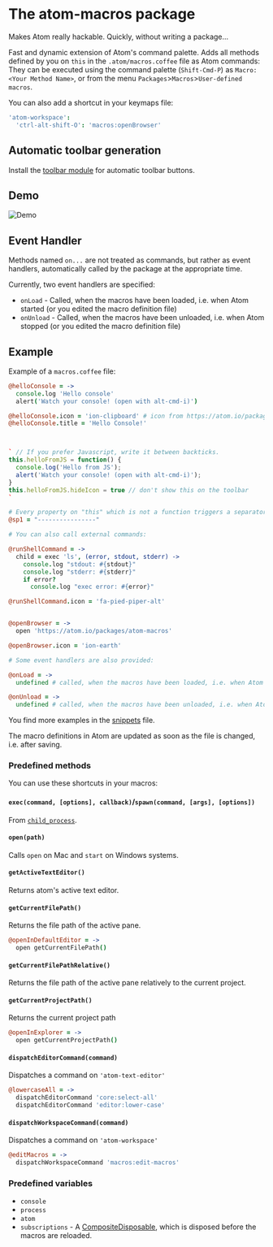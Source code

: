 # The atom-macros package

Makes Atom really hackable. Quickly, without writing a package...

Fast and dynamic extension of Atom's command palette. Adds all methods defined by you on `this` in the `.atom/macros.coffee` file as Atom commands: They can be executed using the command palette (`Shift-Cmd-P`) as `Macro: <Your Method Name>`, or from the menu `Packages`>`Macros`>`User-defined macros`.

You can also add a shortcut in your keymaps file:
```coffee
'atom-workspace':
  'ctrl-alt-shift-O': 'macros:openBrowser'
```

## Automatic toolbar generation
Install the [toolbar module](https://atom.io/packages/toolbar) for automatic toolbar buttons.

## Demo

![Demo](https://raw.github.com/pbihler/atom-macros/master/demo.gif)

## Event Handler
Methods named `on...` are not treated as commands, but rather as event handlers, automatically called by the package at the appropriate time.

Currently, two event handlers are specified:
* `onLoad` - Called, when the macros have been loaded, i.e. when Atom started (or you edited the macro definition file)
* `onUnload` - Called, when the macros have been unloaded, i.e. when Atom stopped (or you edited the macro definition file)

## Example

Example of a `macros.coffee` file:

```coffee
@helloConsole = ->
  console.log 'Hello console'
  alert('Watch your console! (open with alt-cmd-i)')

@helloConsole.icon = 'ion-clipboard' # icon from https://atom.io/packages/toolbar#supported-icon-sets
@helloConsole.title = 'Hello Console!'



` // If you prefer Javascript, write it between backticks.
this.helloFromJS = function() {
  console.log('Hello from JS');
  alert('Watch your console! (open with alt-cmd-i)');
}
this.helloFromJS.hideIcon = true // don't show this on the toolbar
`

# Every property on "this" which is not a function triggers a separator
@sp1 = "----------------"

# You can also call external commands:

@runShellCommand = ->
  child = exec 'ls', (error, stdout, stderr) ->
    console.log "stdout: #{stdout}"
    console.log "stderr: #{stderr}"
    if error?
      console.log "exec error: #{error}"

@runShellCommand.icon = 'fa-pied-piper-alt'


@openBrowser = ->
  open 'https://atom.io/packages/atom-macros'

@openBrowser.icon = 'ion-earth'

# Some event handlers are also provided:

@onLoad = ->
  undefined # called, when the macros have been loaded, i.e. when Atom started

@onUnload = ->
  undefined # called, when the macros have been unloaded, i.e. when Atom stopped

```

You find more examples in the [snippets](https://github.com/pbihler/atom-macros/blob/master/SNIPPETS.md) file.

The macro definitions in Atom are updated as soon as the file is changed, i.e. after saving.

### Predefined methods

You can use these shortcuts in your macros:

#### `exec(command, [options], callback)`/`spawn(command, [args], [options])`
From [`child_process`](http://nodejs.org/api/child_process.html).

#### `open(path)`
Calls `open` on Mac and `start` on Windows systems.

#### `getActiveTextEditor()`
Returns atom's active text editor.

#### `getCurrentFilePath()`
Returns the file path of the active pane.
```coffee
@openInDefaultEditor = ->
  open getCurrentFilePath()
```

#### `getCurrentFilePathRelative()`
Returns the file path of the active pane relatively to the current project.

#### `getCurrentProjectPath()`
Returns the current project path
```coffee
@openInExplorer = ->
  open getCurrentProjectPath()
```

#### `dispatchEditorCommand(command)`
Dispatches a command on `'atom-text-editor'`
```coffee
@lowercaseAll = ->
  dispatchEditorCommand 'core:select-all'
  dispatchEditorCommand 'editor:lower-case'
```

#### `dispatchWorkspaceCommand(command)`
Dispatches a command on `'atom-workspace'`
```coffee
@editMacros = ->
  dispatchWorkspaceCommand 'macros:edit-macros'
  ```

### Predefined variables
* `console`
* `process`
* `atom`
* `subscriptions` - A [CompositeDisposable](https://atom.io/docs/api/latest/CompositeDisposable), which is disposed before the macros are reloaded.
